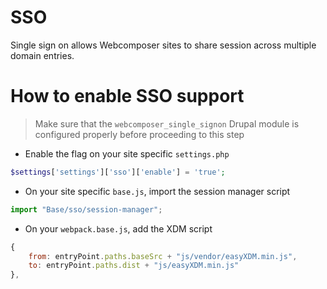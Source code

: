 # SSO

Single sign on allows Webcomposer sites to share session across multiple domain 
entries.

# How to enable SSO support

> Make sure that the `webcomposer_single_signon` Drupal module is configured properly before proceeding to this step

* Enable the flag on your site specific `settings.php`

```php
$settings['settings']['sso']['enable'] = 'true';
```

* On your site specific `base.js`, import the session manager script

```javascript
import "Base/sso/session-manager";
```

* On your `webpack.base.js`, add the XDM script

```javascript
{
    from: entryPoint.paths.baseSrc + "js/vendor/easyXDM.min.js",
    to: entryPoint.paths.dist + "js/easyXDM.min.js"
},
```
